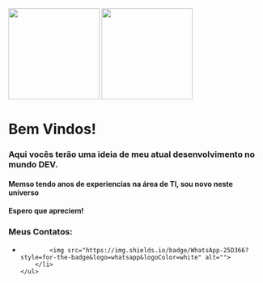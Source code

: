 
  <div>
    <img height="180em" src="https://github-readme-stats.vercel.app/api?username=Peter-loliveira&show_icons=true&theme=dracula&include_all_commits=true&count_private=true"/>
    <img height="180em" src="https://github-readme-stats.vercel.app/api/top-langs/?username=Peter-loliveira&layout=compact&langs_count=7&theme=dracula"/>
    <h1>Bem Vindos!</h1>
    <h3>Aqui vocês terão uma ideia de meu atual desenvolvimento no mundo DEV.</h3>
    <h4>Memso tendo anos de experiencias na área de TI, sou novo neste universo</h4>
    <h4>Espero que apreciem!</h4>
    <h3>Meus Contatos:</h3>
    <ul>
        <li>
            
            <img src="https://img.shields.io/badge/WhatsApp-25D366?style=for-the-badge&logo=whatsapp&logoColor=white" alt="">
        </li>
    </ul>
  </div>
